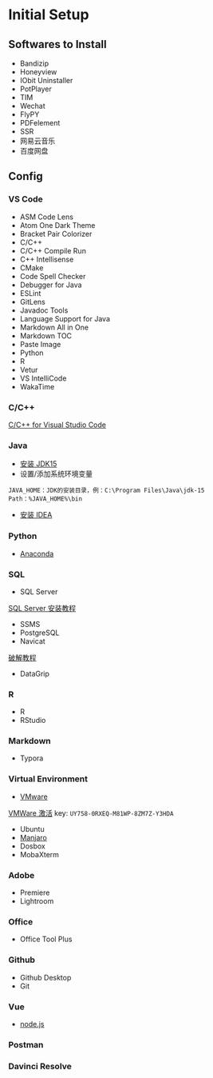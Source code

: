 # Initial Setup

## Softwares to Install

- Bandizip
- Honeyview
- IObit Uninstaller
- PotPlayer
- TIM
- Wechat
- FlyPY
- PDFelement
- SSR
- 网易云音乐
- 百度网盘

## Config

### VS Code

- ASM Code Lens
- Atom One Dark Theme
- Bracket Pair Colorizer
- C/C++
- C/C++ Compile Run
- C++ Intellisense
- CMake
- Code Spell Checker
- Debugger for Java
- ESLint
- GitLens
- Javadoc Tools
- Language Support for Java
- Markdown All in One
- Markdown TOC
- Paste Image
- Python
- R
- Vetur
- VS IntelliCode
- WakaTime

### C/C++

[C/C++ for Visual Studio Code](https://code.visualstudio.com/docs/languages/cpp)

### Java

- [安装 JDK15](https://www.oracle.com/java/technologies/javase-downloads.html)
- 设置/添加系统环境变量

```
JAVA_HOME：JDK的安装目录，例：C:\Program Files\Java\jdk-15
Path：%JAVA_HOME%\bin
```

- [安装 IDEA](https://www.jetbrains.com/idea/download/#section=windows)

### Python

- [Anaconda](https://www.anaconda.com/products/individual)

### SQL

- SQL Server

[SQL Server 安装教程](https://blog.csdn.net/NBbz2018/article/details/92669721)

- SSMS
- PostgreSQL
- Navicat

[破解教程](https://www.52pojie.cn/thread-952490-1-1.html)

- DataGrip

### R

- R
- RStudio

### Markdown

- Typora

### Virtual Environment

- [VMware](https://www.vmware.com/cn.html)

[VMWare 激活](https://www.52pojie.cn/thread-1027984-1-1.html) key: `UY758-0RXEQ-M81WP-8ZM7Z-Y3HDA`

- Ubuntu
- [Manjaro](https://manjaro.org/)
- Dosbox
- MobaXterm

### Adobe

- Premiere
- Lightroom

### Office

- Office Tool Plus

### Github

- Github Desktop
- Git

### Vue

- [node.js](https://nodejs.org/zh-cn/)

### Postman

### Davinci Resolve
